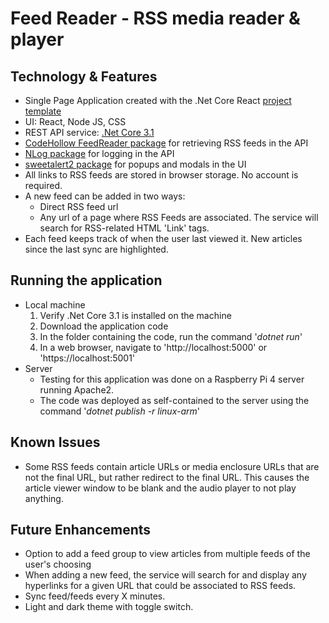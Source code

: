 # Feed Reader - RSS media reader & player

## Technology & Features

- Single Page Application created with the .Net Core React [project template](https://docs.microsoft.com/en-us/aspnet/core/client-side/spa/react)
- UI: React, Node JS, CSS
- REST API service: [.Net Core 3.1](https://dotnet.microsoft.com/download/dotnet-core/3.1)
- [CodeHollow FeedReader package](https://www.nuget.org/packages/CodeHollow.FeedReader) for retrieving RSS feeds in the API
- [NLog package](https://www.nuget.org/packages/NLog) for logging in the API
- [sweetalert2 package](https://www.npmjs.com/package/sweetalert2) for popups and modals in the UI
- All links to RSS feeds are stored in browser storage. No account is required.
- A new feed can be added in two ways:
  - Direct RSS feed url
  - Any url of a page where RSS Feeds are associated. The service will search for RSS-related HTML 'Link' tags.
- Each feed keeps track of when the user last viewed it. New articles since the last sync are highlighted.

## Running the application

- Local machine
  1. Verify .Net Core 3.1 is installed on the machine
  2. Download the application code
  3. In the folder containing the code, run the command '*dotnet run*'
  4. In a web browser, navigate to 'http://localhost:5000' or 'https://localhost:5001'
- Server
  - Testing for this application was done on a Raspberry Pi 4 server running Apache2.
  - The code was deployed as self-contained to the server using the command '*dotnet publish -r linux-arm*'

## Known Issues

- Some RSS feeds contain article URLs or media enclosure URLs that are not the final URL, but rather redirect to the final URL. This causes the article viewer window to be blank and the audio player to not play anything.

## Future Enhancements

- Option to add a feed group to view articles from multiple feeds of the user's choosing
- When adding a new feed, the service will search for and display any hyperlinks for a given URL that could be associated to RSS feeds.
- Sync feed/feeds every X minutes.
- Light and dark theme with toggle switch.
